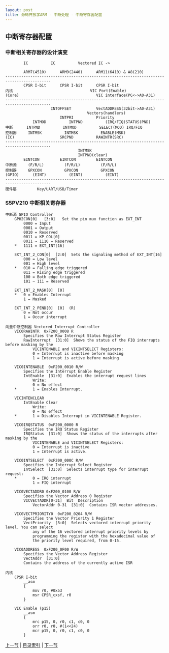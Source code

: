 ```yaml
---
layout: post
title: 源码开放学ARM - 中断处理 - 中断寄存器配置
---
```


## 中断寄存器配置
### 中断相关寄存器的设计演变

			IC			IC			Vectored IC ->
			
			ARM7(4510)		ARM9(2440)		ARM11(6410) & A8(210)		
	------------------------------------------------------------------------------------------
			CPSR I-bit		CPSR I-bit		CPSR I-bit
	内核    								VIC Port(Enable)
	(Core)  								VIC interface(PC<->A0-A31)
	------------------------------------------------------------------------------------------
						INTOFFSET      		VectADDRESS(32bit->A0-A31)
	        							Vectors(handlers)
	        				INTPRI			Priority
	        	INTMOD			INTPND			(IRQ/FIQ)STATUS(PND) 
	中断    	INTPND			INTMOD			SELECT(MOD) IRQ/FIQ
	控制器  	INTMSK			INTMSK			ENABLE(MSK)
	(IC)    				SRCPND			RAWINTR(SRC)									
	------------------------------------------------------------------------------------------
									INTMSK
									INTPND(clear)
			EINTCON			EINTCON			EINTCON
	中断源		(F/R/L)			(F/R/L)			(F/R/L)		
	控制器		GPXCON			GPXCON			GPXCON
	(GPIO)		(EINT)			(EINT)			(EINT)		
	------------------------------------------------------------------------------------------
	硬件层 		Key/UART/USB/Timer 

### S5PV210 中断相关寄存器
	中断源 GPIO Controller
		GPH2CON[0]   [3:0]   Set the pin mux function as EXT_INT
			0000 = Input     
			0001 = Output 
			0010 = Reserved 
			0011 = KP_COL[0] 
			0011 ~ 1110 = Reserved 
		*	1111 = EXT_INT[16] 
		
		EXT_INT_2_CON[0]  [2:0]  Sets the signaling method of EXT_INT[16] 
			000 = Low level     
			001 = High level 
		*	010 = Falling edge triggered 
			011 = Rising edge triggered 
			100 = Both edge triggered 
			101 ~ 111 = Reserved 
				
		EXT_INT_2_MASK[0]  [0]  
		*	0 = Enables Interrupt     
			1 = Masked 
	
		EXT_INT_2_PEND[0]  [0]  (R)
			0 = Not occur     
			1 = Occur interrupt 

	向量中断控制器 Vectored Interrupt Controller
		VIC0RAWINTR  0xF200_0008 R  
			Specifies the Raw Interrupt Status Register 
			RawInterrupt  [31:0]  Shows the status of the FIQ interrupts before masking by the 
				VICINTENABLE and VICINTSELECT Registers: 
				0 = Interrupt is inactive before masking 
				1 = Interrupt is active before masking
				
		VIC0INTENABLE  0xF200_0010 R/W 
			Specifies the Interrupt Enable Register
			IntEnable  [31:0]  Enables the interrupt request lines
				Write: 
				0 = No effect 
		*		1 = Enables Interrupt. 
		
		VICINTENCLEAR 
			IntEnable Clear 	
				Write: 	
				0 = No effect 
		*		1 = Disables Interrupt in VICINTENABLE Register. 				
		
		VIC0IRQSTATUS  0xF200_0000 R  
			Specifies the IRQ Status Register 
			IRQStatus  [31:0]  Shows the status of the interrupts after masking by the 
				VICINTENABLE and VICINTSELECT Registers: 
				0 = Interrupt is inactive 
				1 = Interrupt is active. 
		
		VIC0INTSELECT  0xF200_000C R/W 
			Specifies the Interrupt Select Register 
			IntSelect  [31:0]  Selects interrupt type for interrupt request: 
		*		0 = IRQ interrupt 
				1 = FIQ interrupt 

		VIC0VECTADDR0 0xF200_0100 R/W 
			Specifies the Vector Address 0 Register		
			VICVECTADDR[0-31]  Bit  Description 
				VectorAddr 0-31  [31:0]  Contains ISR vector addresses. 
			
		VIC0VECTPRIORITY0  0xF200_0204 R/W 
			Specifies the Vector Priority 1 Register 
			VectPriority  [3:0]  Selects vectored interrupt priority level. You can select 
				any of the 16 vectored interrupt priority levels by 
				programming the register with the hexadecimal value of 
				the priority level required, from 0-15. 

		VIC0ADDRESS  0xF200_0F00 R/W 
			Specifies the Vector Address Register 
			VectAddr  [31:0]  
			Contains the address of the currently active ISR

	内核 
		CPSR I-bit
			__asm
			{
				mov r0, #0x53
				msr CPSR_cxsf, r0
			}
				
		VIC Enable (p15)		
			__asm
			{
				mrc p15, 0, r0, c1, c0, 0
				orr r0, r0, #(1<<24)
				mcr p15, 0, r0, c1, c0, 0	
			}	





[上一节](chp9-2.html)  |  [目录索引](../index.html)  |  [下一节](chp9-4.html)

